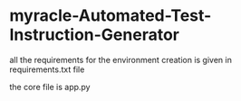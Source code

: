 # myracle-Automated-Test-Instruction-Generator
all the requirements for the environment creation is given in requirements.txt file 


the core file is app.py
